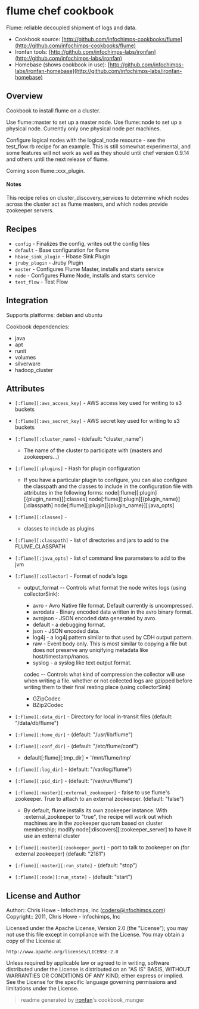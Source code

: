 # flume chef cookbook

Flume: reliable decoupled shipment of logs and data.

* Cookbook source:   [http://github.com/infochimps-cookbooks/flume](http://github.com/infochimps-cookbooks/flume)
* Ironfan tools: [http://github.com/infochimps-labs/ironfan](http://github.com/infochimps-labs/ironfan)
* Homebase (shows cookbook in use): [http://github.com/infochimps-labs/ironfan-homebase](http://github.com/infochimps-labs/ironfan-homebase)

## Overview

Cookbook to install flume on a cluster.

Use flume::master to set up a master node. Use flume::node to set up a
physical node. Currently only one physical node per machines. 

Configure logical nodes with the logical_node resource - see the test_flow.rb 
recipe for an example. This is still somewhat experimental, and some features
will not work as well as they should until chef version 0.9.14 and others until
the next release of flume.

Coming soon flume::xxx_plugin.

#### Notes

This recipe relies on cluster_discovery_services to determine which nodes 
across the cluster act as flume masters, and which nodes provide zookeeper
servers.

## Recipes 

* `config`                   - Finalizes the config, writes out the config files
* `default`                  - Base configuration for flume
* `hbase_sink_plugin`        - Hbase Sink Plugin
* `jruby_plugin`             - Jruby Plugin
* `master`                   - Configures Flume Master, installs and starts service
* `node`                     - Configures Flume Node, installs and starts service
* `test_flow`                - Test Flow

## Integration

Supports platforms: debian and ubuntu

Cookbook dependencies:

* java
* apt
* runit
* volumes
* silverware
* hadoop_cluster


## Attributes

* `[:flume][:aws_access_key]`         - AWS access key used for writing to s3 buckets
* `[:flume][:aws_secret_key]`         - AWS secret key used for writing to s3 buckets
* `[:flume][:cluster_name]`           -  (default: "cluster_name")
  - The name of the cluster to participate with (masters and zookeepers...)
* `[:flume][:plugins]`                - Hash for plugin configuration
  - If you have a particular plugin to configure, you can also configure the classpath and the classes to include in the configuration file with attributes in the following forms:
    node[:flume][:plugin][{plugin_name}][:classes]
    node[:flume][:plugin][{plugin_name}][:classpath]
    node[:flume][:plugin][{plugin_name}][:java_opts]
* `[:flume][:classes]`                - 
  - classes to include as plugins
* `[:flume][:classpath]`              - list of directories and jars to add to the FLUME_CLASSPATH
* `[:flume][:java_opts]`              - list of command line parameters to add to the jvm
* `[:flume][:collector]`              - Format of node's logs
  - output_format -- Controls what format the node writes logs (using collectorSink):
     * avro - Avro Native file format. Default currently is uncompressed.
     * avrodata - Binary encoded data written in the avro binary format.
     * avrojson - JSON encoded data generated by avro.
     * default - a debugging format.
     * json - JSON encoded data.
     * log4j - a log4j pattern similar to that used by CDH output pattern.
     * raw - Event body only. This is most similar to copying a file but does not preserve any uniqifying metadata like host/timestamp/nanos.
     * syslog - a syslog like text output format.
    
    codec -- Controls what kind of compression the collector will use when writing a file.
    whether or not collected logs are gzipped before writing
    them to their final resting place (using collectorSink)
     * GZipCodec
     * BZip2Codec
    
* `[:flume][:data_dir]`               - Directory for local in-transit files (default: "/data/db/flume")
* `[:flume][:home_dir]`               -  (default: "/usr/lib/flume")
* `[:flume][:conf_dir]`               -  (default: "/etc/flume/conf")
  - default[:flume][:tmp_dir]               = '/mnt/flume/tmp'
* `[:flume][:log_dir]`                -  (default: "/var/log/flume")
* `[:flume][:pid_dir]`                -  (default: "/var/run/flume")
* `[:flume][:master][:external_zookeeper]` - false to use flume's zookeeper. True to attach to an external zookeeper. (default: "false")
  - By default, flume installs its own zookeeper instance.  With :external_zookeeper to "true", the recipe will work out which machines are in the zookeeper quorum based on cluster membership; modify node[:discovers][:zookeeper_server] to have it use an external cluster
* `[:flume][:master][:zookeeper_port]` - port to talk to zookeeper on (for external zookeeper) (default: "2181")
* `[:flume][:master][:run_state]`     -  (default: "stop")
* `[:flume][:node][:run_state]`       -  (default: "start")

## License and Author

Author::                Chris Howe - Infochimps, Inc (<coders@infochimps.com>)
Copyright::             2011, Chris Howe - Infochimps, Inc

Licensed under the Apache License, Version 2.0 (the "License");
you may not use this file except in compliance with the License.
You may obtain a copy of the License at

    http://www.apache.org/licenses/LICENSE-2.0

Unless required by applicable law or agreed to in writing, software
distributed under the License is distributed on an "AS IS" BASIS,
WITHOUT WARRANTIES OR CONDITIONS OF ANY KIND, either express or implied.
See the License for the specific language governing permissions and
limitations under the License.

> readme generated by [ironfan](http://github.com/infochimps-labs/ironfan)'s cookbook_munger
